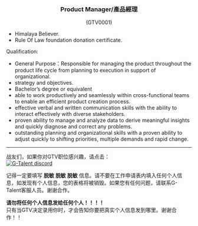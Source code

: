 <h3 align="center">Product Manager/產品經理</h3>
<p align="center">(GTV0001)</p>
  
- Himalaya Believer.
- Rule Of Law foundation donation certificate.

Qualification: 

- General Purpose：Responsible for managing the product throughout the product life cycle from planning to execution in support of organizational.
- strategy and objectives.
- Bachelor’s degree or equivalent
- able to work productively and seamlessly within cross-functional teams to enable an efficient product creation process.
- effective verbal and written communication skills with the ability to interact effectively with diverse stakeholders.
- proven ability to manage and analyze data to derive meaningful insights and quickly diagnose and correct any problems.
- outstanding planning and organizational skills with a proven ability to adjust quickly to shifting priorities, multiple demands and rapid change.
   
---
战友们，如果你对GTV职位感兴趣，请点击：   
<a href="https://discord.com/channels/722949830200000574/723334876027289601"><img src="https://img.shields.io/badge/discord-apply--for--job-green?logo=discord&style=for-the-badge" alt="G-Talent discord"></a>   
  
记得一定要填写 **脱敏** **脱敏** **脱敏** 信息。请不要在工作申请表内填入任何个人信息，如发现有个人信息，您的表格将被销毁。如果您有任何问题，请联系G-Talent客服人员。谢谢合作。
   
**请勿将任何个人信息发给任何个人！！！！**   
只有当GTV决定录用你时，才会告知你要把真实个人信息发到哪里。谢谢合作！！
